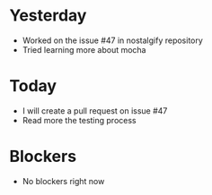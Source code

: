 # Yesterday
- Worked on the issue #47 in nostalgify repository
- Tried learning more about mocha

# Today
- I will create a pull request on issue #47
- Read more the testing process

# Blockers 
- No blockers right now